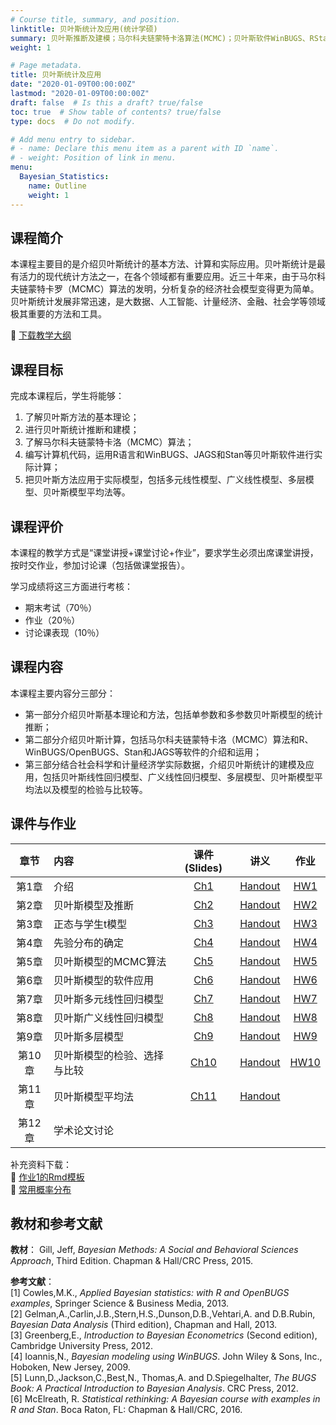 ```yaml
---
# Course title, summary, and position.
linktitle: 贝叶斯统计及应用(统计学硕)
summary: 贝叶斯推断及建模；马尔科夫链蒙特卡洛算法(MCMC)；贝叶斯软件WinBUGS、RStan等；广义多元线性回归、多层模型、贝叶斯模型平均等模型及实际数据计算。
weight: 1

# Page metadata.
title: 贝叶斯统计及应用
date: "2020-01-09T00:00:00Z"
lastmod: "2020-01-09T00:00:00Z"
draft: false  # Is this a draft? true/false
toc: true  # Show table of contents? true/false
type: docs  # Do not modify.

# Add menu entry to sidebar.
# - name: Declare this menu item as a parent with ID `name`.
# - weight: Position of link in menu.
menu: 
  Bayesian_Statistics:
    name: Outline 
    weight: 1
---
```


## 课程简介
本课程主要目的是介绍贝叶斯统计的基本方法、计算和实际应用。贝叶斯统计是最有活力的现代统计方法之一，在各个领域都有重要应用。近三十年来，由于马尔科夫链蒙特卡罗（MCMC）算法的发明，分析复杂的经济社会模型变得更为简单。贝叶斯统计发展非常迅速，是大数据、人工智能、计量经济、金融、社会学等领域极其重要的方法和工具。

:floppy_disk: [下载教学大纲](./syllabus.pdf)

## 课程目标

完成本课程后，学生将能够：
  1.	了解贝叶斯方法的基本理论；
  2.	进行贝叶斯统计推断和建模；
  3.	了解马尔科夫链蒙特卡洛（MCMC）算法；
  4.	编写计算机代码，运用R语言和WinBUGS、JAGS和Stan等贝叶斯软件进行实际计算；
  5.	把贝叶斯方法应用于实际模型，包括多元线性模型、广义线性模型、多层模型、贝叶斯模型平均法等。

## 课程评价
本课程的教学方式是“课堂讲授+课堂讨论+作业”，要求学生必须出席课堂讲授，按时交作业，参加讨论课（包括做课堂报告）。

学习成绩将这三方面进行考核：

-	期末考试（70％）
-	作业（20％）
-	讨论课表现（10％）

## 课程内容

本课程主要内容分三部分：

- 第一部分介绍贝叶斯基本理论和方法，包括单参数和多参数贝叶斯模型的统计推断；
- 第二部分介绍贝叶斯计算，包括马尔科夫链蒙特卡洛（MCMC）算法和R、WinBUGS/OpenBUGS、Stan和JAGS等软件的介绍和运用；
- 第三部分结合社会科学和计量经济学实际数据，介绍贝叶斯统计的建模及应用，包括贝叶斯线性回归模型、广义线性回归模型、多层模型、贝叶斯模型平均法以及模型的检验与比较等。	

## 课件与作业


| 章节   |  内容                      |    课件(Slides)     |            讲义            |   作业           |
|:-------:|:--------------------------|:-------------------:|:--------------------------:| :---------------:|    
|第1章	| 介绍                        | [Ch1](notes/Ch1.pdf)| [Handout](notes/Ch1_h.pdf) | [HW1](HW/HW1.pdf) |     
|第2章	|贝叶斯模型及推断             | [Ch2](notes/Ch2.pdf)| [Handout](notes/Ch2_h.pdf) | [HW2](HW/HW2.pdf) |     
|第3章	|正态与学生t模型              | [Ch3](notes/ch3.pdf)| [Handout](notes/Ch3_h.pdf) | [HW3](HW/HW3.pdf) |     
|第4章	|先验分布的确定               | [Ch4](notes/Ch4.pdf)| [Handout](notes/Ch4_h.pdf) | [HW4](HW/HW4.pdf) |     
|第5章	|贝叶斯模型的MCMC算法         | [Ch5](notes/Ch5.pdf)| [Handout](notes/Ch5_h.pdf) | [HW5](HW/HW5.pdf) |     
|第6章	|贝叶斯模型的软件应用         | [Ch6](notes/Ch6.pdf)| [Handout](notes/Ch6_h.pdf) | [HW6](HW/HW6.pdf) |     
|第7章	|贝叶斯多元线性回归模型       | [Ch7](notes/Ch7.pdf)| [Handout](notes/Ch7_h.pdf) | [HW7](HW/HW7.pdf) |   
|第8章	|贝叶斯广义线性回归模型       | [Ch8](notes/Ch8.pdf)| [Handout](notes/Ch8_h.pdf) | [HW8](HW/HW8.pdf) |     
|第9章	|贝叶斯多层模型               | [Ch9](notes/Ch9.pdf)| [Handout](notes/Ch9_h.pdf) | [HW9](HW/HW9.pdf) |     
|第10章	|贝叶斯模型的检验、选择与比较 | [Ch10](notes/Ch10.pdf)| [Handout](notes/Ch10_h.pdf) | [HW10](HW/HW10.pdf)|  
|第11章	|贝叶斯模型平均法             | [Ch11](notes/Ch11.pdf)| [Handout](notes/Ch11_h.pdf) |                |
|第12章	|学术论文讨论                 |                       |                             |                |

补充资料下载：  
:floppy_disk: [作业1的Rmd模板](HW/HW1_Rmd.rar)  
:floppy_disk: [常用概率分布](notes./Distribution.pdf)

## 教材和参考文献

**教材**： 
Gill, Jeff, *Bayesian Methods: A Social and Behavioral Sciences Approach*, Third Edition. Chapman & Hall/CRC Press, 2015.

**参考文献**：  
[1] Cowles,M.K., *Applied Bayesian statistics: with R and OpenBUGS examples*, Springer Science & Business Media, 2013.  
[2] Gelman,A.,Carlin,J.B.,Stern,H.S.,Dunson,D.B.,Vehtari,A. and D.B.Rubin, *Bayesian Data Analysis* (Third edition), Chapman and Hall, 2013.  
[3] Greenberg,E., *Introduction to Bayesian Econometrics* (Second edition), Cambridge University Press, 2012.  
[4] Ioannis,N., *Bayesian modeling using WinBUGS*. John Wiley & Sons, Inc., Hoboken, New Jersey, 2009.  
[5] Lunn,D.,Jackson,C.,Best,N., Thomas,A. and D.Spiegelhalter, *The BUGS Book: A Practical Introduction to Bayesian Analysis*. CRC Press, 2012.  
[6] McElreath, R. *Statistical rethinking: A Bayesian course with examples in R and Stan*. Boca Raton, FL: Chapman & Hall/CRC, 2016.



